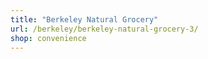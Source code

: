 ```yaml
---
title: "Berkeley Natural Grocery"
url: /berkeley/berkeley-natural-grocery-3/
shop: convenience
---
```

